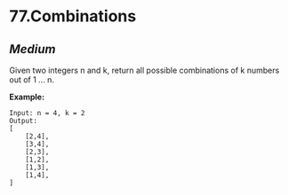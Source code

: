 77.Combinations
===============

*Medium*
---------------

Given two integers n and k, return all possible combinations of k numbers out of 1 ... n.

**Example:**

    Input: n = 4, k = 2
    Output:
    [
        [2,4],
        [3,4],
        [2,3],
        [1,2],
        [1,3],
        [1,4],
    ]
